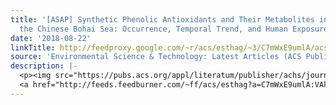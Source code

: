 ```yaml
---
title: '[ASAP] Synthetic Phenolic Antioxidants and Their Metabolites in Mollusks from
  the Chinese Bohai Sea: Occurrence, Temporal Trend, and Human Exposure'
date: '2018-08-22'
linkTitle: http://feedproxy.google.com/~r/acs/esthag/~3/C7mWxE9umlA/acs.est.8b03322
source: 'Environmental Science & Technology: Latest Articles (ACS Publications)'
description: |-
  <p><img src="https://pubs.acs.org/appl/literatum/publisher/achs/journals/content/esthag/0/esthag.ahead-of-print/acs.est.8b03322/20180822/images/medium/es-2018-03322g_0006.gif" alt="TOC Graphic"/></p><div><cite>Environmental Science & Technology</cite></div><div>DOI: 10.1021/acs.est.8b03322</div><div class="feedflare">
  <a href="http://feeds.feedburner.com/~ff/acs/esthag?a=C7mWxE9umlA:VAks6beUiwI:yIl2AUoC8zA"><img src="http://feeds.feedburner.com/~ff/acs/esthag?d=yIl2AUoC8zA" border="0"></img></a>
---
```

